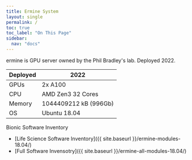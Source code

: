 ```yaml
---
title: Ermine System 
layout: single
permalink: /
toc: true
toc_label: "On This Page"
sidebar:
  nav: "docs"
---
```


ermine is GPU server owned by the Phil Bradley's lab. Deployed 2022.

  | Deployed        | 2022  |
  |-------------|-------|
  | GPUs            | 2x A100 |
  | CPU           | AMD Zen3 32 Cores |
  | Memory        | 1044409212 kB (996Gb)|  
  | OS            | Ubuntu 18.04 |

Bionic Software Inventory
 - [Life Science Software Inventory]({{ site.baseurl }}/ermine-modules-18.04/)
 - [Full Software Invensotry]({{ site.baseurl }}/ermine-all-modules-18.04/)


